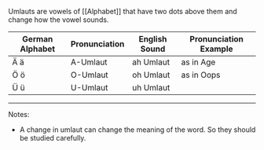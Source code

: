 Umlauts are vowels of [[Alphabet]] that have two dots above them and change how the vowel sounds.

| German Alphabet | Pronunciation | English Sound | Pronunciation Example |
| --------------- | ------------- | ------------- | --------------------- |
| Ä ä             | A-Umlaut      | ah Umlaut     | as in Age             |
| Ö ö             | O-Umlaut      | oh Umlaut     | as in Oops            |
| Ü ü             | U-Umlaut      | uh Umlaut     |                       |

---
Notes:
- A change in umlaut can change the meaning of the word. So they should be studied carefully.